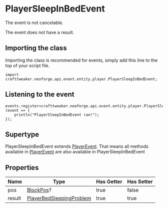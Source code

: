# PlayerSleepInBedEvent

The event is not cancelable.

The event does not have a result.

## Importing the class

Importing the class is recommended for events, simply add this line to the top of your script file.
```zenscript
import crafttweaker.neoforge.api.event.entity.player.PlayerSleepInBedEvent;
```


## Listening to the event

```zenscript
events.register<crafttweaker.neoforge.api.event.entity.player.PlayerSleepInBedEvent>(event => {
    println("PlayerSleepInBedEvent ran!");
});
```


## Supertype

PlayerSleepInBedEvent extends [PlayerEvent](/neoforge/api/event/entity/player/PlayerEvent). That means all methods available in [PlayerEvent](/neoforge/api/event/entity/player/PlayerEvent) are also available in PlayerSleepInBedEvent

## Properties

|  Name  |                                         Type                                         | Has Getter | Has Setter |
|--------|--------------------------------------------------------------------------------------|------------|------------|
| pos    | [BlockPos](/vanilla/api/util/math/BlockPos)?                                         | true       | false      |
| result | [PlayerBedSleepingProblem](/vanilla/api/entity/type/player/PlayerBedSleepingProblem) | true       | true       |

